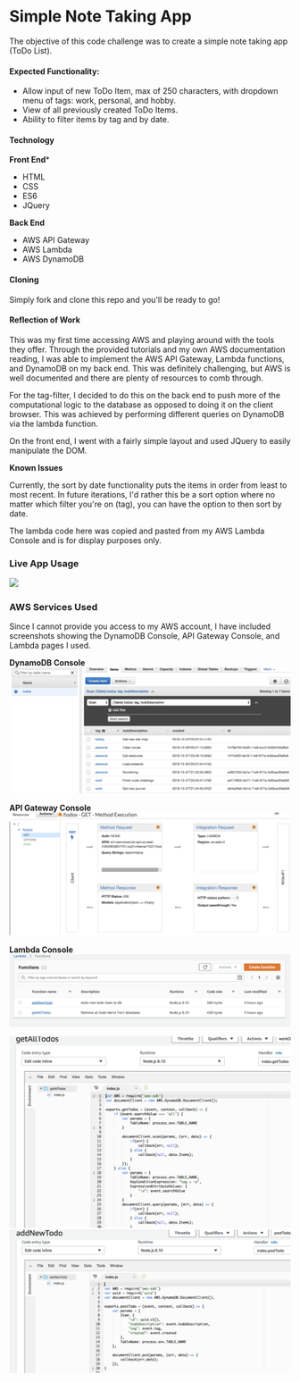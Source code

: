 # Simple Note Taking App

The objective of this code challenge was to create a simple note taking app (ToDo List).

#### Expected Functionality:
  - Allow input of new ToDo Item, max of 250 characters, with dropdown menu of tags: work, personal, and hobby.
  - View of all previously created ToDo Items.
  - Ability to filter items by tag and by date.

#### Technology
  **Front End***
  - HTML
  - CSS
  - ES6
  - JQuery

  **Back End**
  - AWS API Gateway
  - AWS Lambda
  - AWS DynamoDB

#### Cloning

  Simply fork and clone this repo and you'll be ready to go!

#### Reflection of Work

This was my first time accessing AWS and playing around with the tools they offer.  Through the provided tutorials and my own AWS documentation reading, I was able to implement the AWS API Gateway, Lambda functions, and DynamoDB on my back end. This was definitely challenging, but AWS is well documented and there are plenty of resources to comb through.

For the tag-filter, I decided to do this on the back end to push more of the computational logic to the database as opposed to doing it on the client browser. This was achieved by performing different queries on DynamoDB via the lambda function.

On the front end, I went with a fairly simple layout and used JQuery to easily manipulate the DOM.

**Known Issues**

Currently, the sort by date functionality puts the items in order from least to most recent. In future iterations, I'd rather this be a sort option where no matter which filter you're on (tag), you can have the option to then sort by date.

The lambda code here was copied and pasted from my AWS Lambda Console and is for display purposes only.

### Live App Usage
![](assets/nordstromGiphy.gif)

### AWS Services Used

Since I cannot provide you access to my AWS account, I have included screenshots showing the DynamoDB Console, API Gateway Console, and Lambda pages I used.

**DynamoDB Console**
<img src='assets/DynamoDB Console.png'>

**API Gateway Console**
<img src='assets/API Gateway Console.png'>

**Lambda Console**
<img src='assets/LambdaConsole.png'>

<img src='assets/getLambda.png'>

<img src='assets/addLambda.png'>
